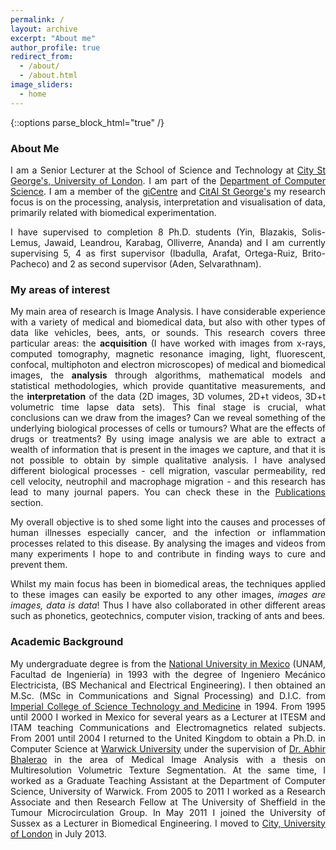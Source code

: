 ```yaml
---
permalink: /
layout: archive
excerpt: "About me"
author_profile: true
redirect_from:
  - /about/
  - /about.html
image_sliders:
  - home
---
```


{::options parse_block_html="true" /}



<body align="justify">

### About Me


I am a Senior Lecturer at the School of Science and Technology at [City St George's, University of London](https://www.city.ac.uk/). I am part of the [Department of Computer Science](https://www.city.ac.uk/about/schools/mathematics-computer-science-engineering/computer-science). I am a member of the [giCentre](https://www.gicentre.net/) and [CitAI St George's](https://cit-ai.net/) my research focus is on the processing, analysis, interpretation and visualisation of data, primarily related with biomedical experimentation.

I have supervised to completion 8 Ph.D. students (Yin, Blazakis, Solis-Lemus, Jawaid, Leandrou, Karabag, Olliverre, Ananda) and I am currently supervising 5, 4 as first supervisor (Ibadulla, Arafat, Ortega-Ruiz, Brito-Pacheco) and 2 as second supervisor (Aden, Selvarathnam).



### My areas of interest

My main area of research is Image Analysis. I have considerable experience with a variety of medical and biomedical data, but also with other types of data like vehicles, bees, ants, or sounds. This research covers three particular areas: the **acquisition** (I have worked with images from x-rays, computed tomography, magnetic resonance imaging, light, fluorescent, confocal, multiphoton and electron microscopes) of medical and biomedical images, the **analysis** through algorithms, mathematical models and statistical methodologies, which provide quantitative measurements, and the **interpretation** of the data (2D images, 3D volumes, 2D+t videos, 3D+t volumetric time lapse data sets). This final stage is crucial, what conclusions can we draw from the images? Can we reveal something of the underlying biological processes of cells or tumours? What are the effects of drugs or treatments? By using image analysis we are able to extract a wealth of information that is present in the images we capture, and that it is not possible to obtain by simple qualitative analysis. I have analysed different biological processes - cell migration, vascular permeability, red cell velocity, neutrophil and macrophage migration - and this research has lead to many journal papers. You can check these in the [Publications](https://reyesaldasoro.github.io/publications/) section.

My overall objective is to shed some light into the causes and processes of human illnesses especially cancer, and the infection or inflammation processes related to this disease. By analysing the images and videos from many experiments I hope to and contribute in finding ways to cure and prevent them.

Whilst my main focus has been in biomedical areas, the techniques applied to these images can easily be exported to any other images, *images are images, data is data*! Thus I have also collaborated in other different areas such as phonetics, geotechnics, computer vision, tracking of ants and bees.

### Academic Background

My undergraduate degree is from the  [National University in Mexico](http://www.unam.mx/) (UNAM, Facultad de Ingeniería) in 1993 with the degree of Ingeniero Mecánico Electricista, (BS Mechanical and Electrical Engineering). I then obtained an M.Sc. (MSc in Communications and Signal Processing) and D.I.C. from [Imperial College of Science Technology and Medicine](http://www.ic.ac.uk) in 1994. From 1995 until 2000 I worked in Mexico for several years as a Lecturer at ITESM and ITAM  teaching Communications and Electromagnetics related subjects.  From 2001 until 2004 I returned to the United Kingdom to obtain a Ph.D. in Computer Science at [Warwick University](Http://www.dcs.warwick.ac.uk) under the supervision of [Dr. Abhir Bhalerao](https://warwick.ac.uk/fac/sci/dcs/people/Abhir_Bhalerao) in the area of Medical Image Analysis with a thesis on Multiresolution Volumetric Texture Segmentation. At the same time, I worked as a Graduate Teaching Assistant at the Department of Computer Science,  University of Warwick. From 2005 to 2011 I worked as a Research Associate and then Research Fellow at The University of Sheffield in the Tumour Microcirculation Group. In May 2011 I joined the University of Sussex as a Lecturer in Biomedical Engineering. I moved to [City, University of London](http://www.city.ac.uk) in July 2013.
